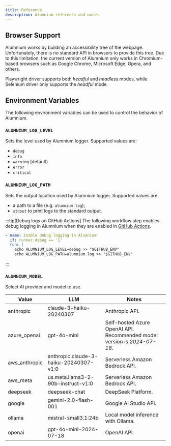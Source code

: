 ```yaml
---
title: Reference
description: Alumnium reference and notes
---
```


## Browser Support

Alumnium works by building an accessibility tree of the webpage. Unfortunately, there is no standard API in browsers to provide this tree. Due to this limitation, the current version of Alumnium only works in Chromium-based browsers such as Google Chrome, Microsoft Edge, Opera, and others.

Playwright driver supports both *headful* and *headless* modes, while Selenium driver only supports the *headful* mode.

## Environment Variables

The following environment variables can be used to control the behavior of Alumnium.

### `ALUMNIUM_LOG_LEVEL`

Sets the level used by Alumnium logger. Supported values are:

- `debug`
- `info`
- `warning` (default)
- `error`
- `critical`

### `ALUMNIUM_LOG_PATH`

Sets the output location used by Alumnium logger. Supported values are:

- a path to a file (e.g. `alumnium.log`);
- `stdout` to print logs to the standard output.

:::tip[Debug logs on GitHub Actions]
The following workflow step enables debug logging in Alumnium when they are enabled in [GitHub Actions][1].

```yaml title=".github/workflows/ci.yml"
- name: Enable debug logging in Alumnium
  if: runner.debug == '1'
  run: |
    echo ALUMNIUM_LOG_LEVEL=debug >> "$GITHUB_ENV"
    echo ALUMNIUM_LOG_PATH=alumnium.log >> "$GITHUB_ENV"
```
:::

### `ALUMNIUM_MODEL`

Select AI provider and model to use.

| Value         | LLM                                    | Notes                                                                    |
| ------------- | -------------------------------------- | ------------------------------------------------------------------------ |
| anthropic     | claude-3-haiku-20240307                | Anthropic API.                                                           |
| azure_openai  | gpt-4o-mini                            | Self-hosted Azure OpenAI API. Recommended model version is _2024-07-18_. |
| aws_anthropic | anthropic.claude-3-haiku-20240307-v1:0 | Serverless Amazon Bedrock API.                                           |
| aws_meta      | us.meta.llama3-2-90b-instruct-v1:0     | Serverless Amazon Bedrock API.                                           |
| deepseek      | deepseek-chat                          | DeepSeek Platform.                                                       |
| google        | gemini-2.0-flash-001                   | Google AI Studio API.                                                    |
| ollama        | mistral-small3.1:24b                   | Local model inference with Ollama.                                       |
| openai        | gpt-4o-mini-2024-07-18                 | OpenAI API.                                                              |

[1]: https://docs.github.com/en/actions/monitoring-and-troubleshooting-workflows/troubleshooting-workflows/enabling-debug-logging
